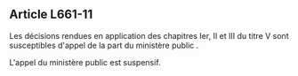 Article L661-11
----
Les décisions rendues en application des chapitres Ier, II et III du titre V
sont susceptibles d'appel de la part du ministère public .

L'appel du ministère public est suspensif.
